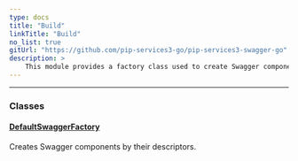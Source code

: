 ```yaml
---
type: docs
title: "Build"
linkTitle: "Build"
no_list: true
gitUrl: "https://github.com/pip-services3-go/pip-services3-swagger-go"
description: >
    This module provides a factory class used to create Swagger components by their descriptors.
---
```

---

<div class="module-body"> 

### Classes

#### [DefaultSwaggerFactory](default_swagger_factory)
Creates Swagger components by their descriptors.

</div>
